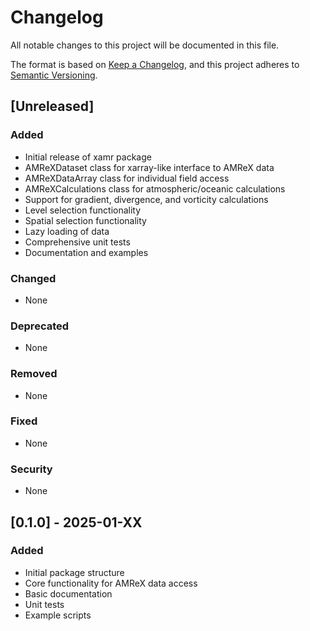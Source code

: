 # Changelog

All notable changes to this project will be documented in this file.

The format is based on [Keep a Changelog](https://keepachangelog.com/en/1.0.0/),
and this project adheres to [Semantic Versioning](https://semver.org/spec/v2.0.0.html).

## [Unreleased]

### Added
- Initial release of xamr package
- AMReXDataset class for xarray-like interface to AMReX data
- AMReXDataArray class for individual field access
- AMReXCalculations class for atmospheric/oceanic calculations
- Support for gradient, divergence, and vorticity calculations
- Level selection functionality
- Spatial selection functionality  
- Lazy loading of data
- Comprehensive unit tests
- Documentation and examples

### Changed
- None

### Deprecated
- None

### Removed
- None

### Fixed
- None

### Security
- None

## [0.1.0] - 2025-01-XX

### Added
- Initial package structure
- Core functionality for AMReX data access
- Basic documentation
- Unit tests
- Example scripts

